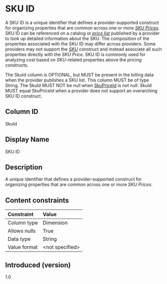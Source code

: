 # SKU ID

A SKU ID is a unique identifier that defines a provider-supported construct for organizing properties that are common across one or more [*SKU Prices*](#glossary:sku-price). SKU ID can be referenced on a catalog or [*price list*](#glossary:price-list) published by a provider to look up detailed information about the SKU. The composition of the properties associated with the SKU ID may differ across providers. Some providers may not support the [*SKU*](#glossary:sku) construct and instead associate all such properties directly with the *SKU Price*. SKU ID is commonly used for analyzing cost based on *SKU*-related properties above the pricing constructs.

The SkuId column is OPTIONAL, but MUST be present in the billing data when the provider publishes a SKU list. This column MUST be of type String. The SkuId MUST NOT be null when [SkuPriceId](#skupriceid) is not null. SkuId MUST equal SkuPriceId when a provider does not support an overarching SKU ID construct.

## Column ID

SkuId

## Display Name

SKU ID

## Description

A unique identifier that defines a provider-supported construct for organizing properties that are common across one or more *SKU Prices*.

## Content constraints

| Constraint      | Value            |
| :-------------- | :--------------- |
| Column type     | Dimension        |
| Allows nulls    | True             |
| Data type       | String           |
| Value format    | \<not specified> |

## Introduced (version)

1.0
